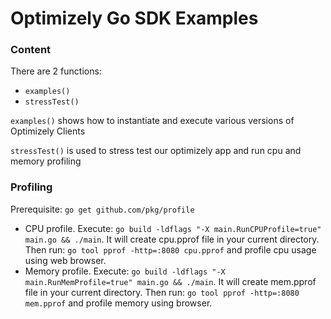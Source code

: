 # Optimizely Go SDK Examples


### Content
There are 2 functions:

* `examples()`
* `stressTest()`

`examples()` shows how to instantiate and execute various versions of Optimizely Clients

`stressTest()` is used to stress test our optimizely app and run cpu and memory profiling


### Profiling
Prerequisite: `go get github.com/pkg/profile`

* CPU profile. Execute: `go build -ldflags "-X main.RunCPUProfile=true" main.go && ./main`. It will create cpu.pprof file in your current directory. Then run: `go tool pprof -http=:8080 cpu.pprof` and profile cpu usage using web browser.
* Memory profile. Execute: `go build -ldflags "-X main.RunMemProfile=true" main.go && ./main`. It will create mem.pprof file in your current directory. Then run: `go tool pprof -http=:8080 mem.pprof` and profile memory using browser.
